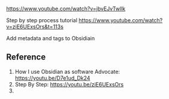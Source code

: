 https://www.youtube.com/watch?v=jbvEJvTwllk

Step by step process tutorial
https://www.youtube.com/watch?v=ziE6UExsOrs&t=113s

Add metadata and tags to Obsidiain








## Reference
1. How I use Obsidian as software Advocate: https://youtu.be/D7e1ud_Dk24
2. Step By Step: https://youtu.be/ziE6UExsOrs
3. 